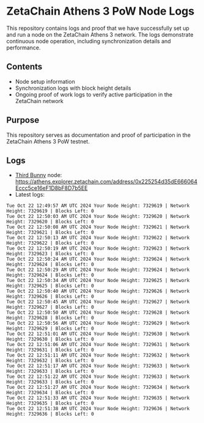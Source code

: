 # ZetaChain Athens 3 PoW Node Logs
This repository contains logs and proof that we have successfully set up and run a node on the ZetaChain Athens 3 network. The logs demonstrate continuous node operation, including synchronization details and performance.

## Contents
- Node setup information
- Synchronization logs with block height details
- Ongoing proof of work logs to verify active participation in the ZetaChain network

## Purpose
This repository serves as documentation and proof of participation in the ZetaChain Athens 3 PoW testnet.

## Logs

- [Third Bunny](https://thirdbunny.xyz/) node: https://athens.explorer.zetachain.com/address/0x225254d35dE666064Eccc5ce16eF1D8bF8D7b5EE
- Latest logs:
```
Tue Oct 22 12:49:57 AM UTC 2024 Your Node Height: 7329619 | Network Height: 7329619 | Blocks Left: 0
Tue Oct 22 12:50:03 AM UTC 2024 Your Node Height: 7329620 | Network Height: 7329620 | Blocks Left: 0
Tue Oct 22 12:50:08 AM UTC 2024 Your Node Height: 7329621 | Network Height: 7329621 | Blocks Left: 0
Tue Oct 22 12:50:13 AM UTC 2024 Your Node Height: 7329622 | Network Height: 7329622 | Blocks Left: 0
Tue Oct 22 12:50:19 AM UTC 2024 Your Node Height: 7329623 | Network Height: 7329623 | Blocks Left: 0
Tue Oct 22 12:50:24 AM UTC 2024 Your Node Height: 7329624 | Network Height: 7329624 | Blocks Left: 0
Tue Oct 22 12:50:29 AM UTC 2024 Your Node Height: 7329624 | Network Height: 7329624 | Blocks Left: 0
Tue Oct 22 12:50:34 AM UTC 2024 Your Node Height: 7329625 | Network Height: 7329625 | Blocks Left: 0
Tue Oct 22 12:50:40 AM UTC 2024 Your Node Height: 7329626 | Network Height: 7329626 | Blocks Left: 0
Tue Oct 22 12:50:45 AM UTC 2024 Your Node Height: 7329627 | Network Height: 7329627 | Blocks Left: 0
Tue Oct 22 12:50:50 AM UTC 2024 Your Node Height: 7329628 | Network Height: 7329628 | Blocks Left: 0
Tue Oct 22 12:50:56 AM UTC 2024 Your Node Height: 7329629 | Network Height: 7329629 | Blocks Left: 0
Tue Oct 22 12:51:01 AM UTC 2024 Your Node Height: 7329630 | Network Height: 7329630 | Blocks Left: 0
Tue Oct 22 12:51:06 AM UTC 2024 Your Node Height: 7329631 | Network Height: 7329631 | Blocks Left: 0
Tue Oct 22 12:51:11 AM UTC 2024 Your Node Height: 7329632 | Network Height: 7329632 | Blocks Left: 0
Tue Oct 22 12:51:17 AM UTC 2024 Your Node Height: 7329633 | Network Height: 7329633 | Blocks Left: 0
Tue Oct 22 12:51:22 AM UTC 2024 Your Node Height: 7329633 | Network Height: 7329633 | Blocks Left: 0
Tue Oct 22 12:51:27 AM UTC 2024 Your Node Height: 7329634 | Network Height: 7329634 | Blocks Left: 0
Tue Oct 22 12:51:33 AM UTC 2024 Your Node Height: 7329635 | Network Height: 7329635 | Blocks Left: 0
Tue Oct 22 12:51:38 AM UTC 2024 Your Node Height: 7329636 | Network Height: 7329636 | Blocks Left: 0
```

